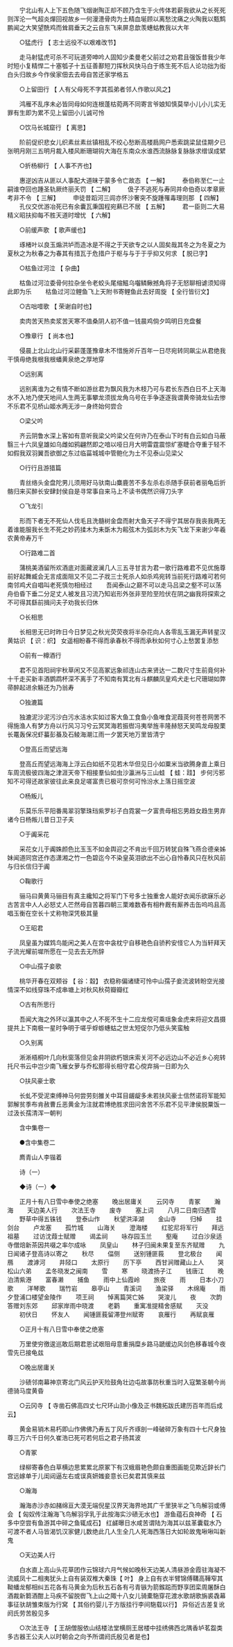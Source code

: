 <!-- { "loadSidebar": true } -->
　　宁北山有人上下五色随飞烟谢陶正却不顾乃含生于火传体若薪我欲从之长死死则浑沦一气超炎燀回视故乡一何漫漶骨肉为土精血埏顾以离愁沈痛之火陶我以甄鹪鹏闻之大笑望酰鸡而耸肩垂天之云自东飞来屏息歆羡蟪蛄教我以大年 

　　○猛虎行 【 志士远役不以艰难改节】 

　　走马射猛虎可杀不可玩道旁呻吟人固知少柔曼老父前过之劝君且强饭昔我少年时短小复精悍二十塞瓠子十五征善鄯短刀挥秋风快马白于练生死不后人论功拙为衒白头归故乡今作侯家佃去去毋自苦还家学格五 

　　○上留田行 【 人有父母死不字其孤弟者邻人作歌以风之】 

　　鸿雁不乱序未必皆同母如何连根蓬枯菀两不同寄言爷娘知慎莫举小儿小儿实无罪有生即为累不见上留田小儿诚可怜 

　　○饮马长城窟行 【 离思】 

　　阶前促织悲女儿织素丝素丝镇相乱不绞心愁断高楼扃网户悉索跳梁鼠佳期夕已张明月刚三五明月裁入楼风断珊瑚钩大海在东南众水谁西流脉脉复脉脉求缯误成繴 

　　○折杨柳行 【 人事不齐也】 

　　惠逆凶吉从匪以人事配大道昧于蒙多令亡故态 【 一解】 
　　泰伯称至仁一止嗣谁夺回也踵圣轨厥终丽夭罚 【 二解】 
　　伋子不逃死与寿同并命伯奇以孝章厥考非不令 【 三解】 
　　申徒昔蹈河三闾亦怀沙奢突不旋踵罹毒理则那 【 四解】 
　　孔仪交优游冶死已有余囊瓦秉国程宛爇已不居 【 五解】 
　　君一臣则二大易精义昭扶抑每不胜天道时增忧 【 六解】 

　　○前缓声歌 【 歌声缓也】 

　　琢楮叶以良玉煽洪垆而造冰是不得之于天欲专之以人固矣哉其冬之为冬夏之为夏秋之为秋春之为春其有措瓦于危措户于枢与与于于乎抑又何求 【 脱已字】 

　　○枯鱼过河泣 【 杂曲】 

　　枯鱼过河泣委骨何拉杂坐令老蛟头尾缩鰦乌囓鳞鳅撼角将子无怒聊相谑须知得此即为乐 
　　枯鱼过河泣鲤鱼飞上天附书寄鲤鱼此去好周旋 【 全行皆衍文】 

　　○古咄唶歌 【 荣谢自时也】 

　　卖肉苦天热卖浆苦天寒不值桑阴人初不值一钱晨鸡倘夕鸣明日充盘餐 

　　○豫章行 【 尚本也】 

　　侵晨上北山北山行采薪蓬蓬豫章木不惜施斧斤百年一日尽宛转同飙尘从君绝我干慎毋绝我根我根蟠黄泉绝之厚地穿 

　　○远别离 

　　远别离谁为之有情不断如游丝君为飘风我为木枝乃可与君长东西白日不上天海水不入地乃使天地间人生两无事攀龙须拔龙角乌号在手争逐逐我谓黄帝骑龙仙去惨不乐君不见桥山姬水两无涉一身终始何尝合 

　　○梁父吟 

　　齐云阴鲁水深上客如有意听我梁父吟梁父在何许乃在泰山下时有白云如白马蔽翳三十六凤皇雄如乌雌如鸦翩然即之喑以哑日月大明雷霆震惊纩塞睫合夺重于轻不如假我双羽翼吾欲御之东过临菑城城中管鲍化为土不见泰山见梁父 

　　○行行且游猎篇 

　　青丝络头金盘陀男儿须用好马驮南山麋鹿苦不多左杀右杀随手获前者丽龟后折骼归来买醉长安肆封侯自是寻常事自来马上不读书偶然识得刀头字 

　　○飞龙引 

　　形而下者无不死仙人伐毛且洗髓树金盘而射大鱼天子不得宁其居存我丧我两无着谁能服我长生不死之妙药揉木为耒斲木为耜弦木为弧剡木为矢飞龙下来谢少年羲农黄帝寿万千 

　　○行路难二首 

　　蒲桃美酒留所欢酒底对面藏波澜几人三五寻甘言为君一歌行路难君不见优施尊前好起舞臧会无言成面阻又不见二子戕三士死杀人如杀鸡宛转当前死行路难可若何南邻鸡犬自唱叫老死慎勿相经过 
　　吾闻泰山之巅不可以走马吕梁之壑不可以荡舟伯昏下垂二分足丈人被发且习流乃知岩形外张非至险至险伏在阴之幽我将探索之不可得其繇前揖问夫子劝我长归休 

　　○长相思 

　　长相思无已时昨日今日梦见之秋光荧荧夜将半杂花向人各零乱玉漏无声转星汉黄姑识 【 识：织】 女遥相盼春不得而承春秋不得而承秋如何寸心上愁罢复添愁 

　　○前有一樽酒行 

　　君不见首阳祠宇秋草闲又不见高冢远象祁连山古来贤达一二数尺寸生前竟何补十千走买新丰酒鹦鹉杯深不离手了不知南有箕北有斗麒麟凤皇鸡犬走七尺珊瑚如弊帚醉起进余觞还为乃翁寿 

　　○独漉篇 

　　独漉泥沙泥污沙白污水洁水实如过客大鱼工食鱼小鱼唯食泥葭菼何苍苍网罟不得施渔人有梦方舟以行风习习兮云冥冥海若振辔冯夷举旌丰隆赫怒天吴鸣龙母股栗长鼍轰保况虾蟇彭蜝及石鲮海潮江雨一夕罢天地万里皆清宁 

　　○登高丘而望远海 

　　登高丘而望远海海上浮云白如纸不见若木华但见日小如粟米当欲腾身直上乘日车周流极彼四海之津涯天帝下相接羣仙如虫沙瀛洲与三山蛙 【 蛙：跬】 步何污邪知不可得还故家彼往此来良足嗟富贵已极可奈何可怜汾水上落日摇空波 

　　○杨叛儿 

　　乐莫乐乐平阳番禺翠羽擎珠珰紫罗衫子白霓裳一夕富贵毋相忘男趋女趋生男弃诸今日杨叛儿昔日卫子夫 

　　○于阗采花 

　　采花女儿于阗姝颜色比玉玉不如金舆迎之不肯出千回万转犹自殊飞燕合德亲姊妹闻道同宫还作态潇湘之竹一色碧迄今不染皇英泪欲出不出心自怜春风只在秋风前与归长信归于阗 

　　○鞠歌行 

　　骊马曰黄黄马骊目有真主纔知之将军门下号多士独重舍人能好衣闻乐欲寐乐必古苦言中人人必怒丈人芒然毋自苦暮四朝三栗难数舂有相杵厩有厮养击缶呜呜且高唱玉衡在空长十丈称物深凭极其量 

　　○王昭君 

　　凤皇虽为媒鸩鸟能闲之美人在宫中衾枕宁自移艳色自骄矜安怪它人为当轩拜天子流光耀前墀所愿在一见去去无所辞 

　　○中山孺子妾歌 

　　桃华开春在双颊谷 【 谷：縠】 衣稳称偏诸緁可怜中山孺子妾流波转盼空光接情深不如线穿珠不成串塘上对秋风秋荷瓣瓣红 

　　○古有所思行 

　　吾闻大海之外环以瀛其中之人不死不生十二应龙傥可乘瑶象金虎来将迎文昌摄提共上下南极一星时争明于嗟乎蜉蝣蟪蛄之世太短促尔乃低头笑蛮触 

　　○久别离 

　　淅淅梧桐叶几向秋窗落但见金井阴欲朽银床索关河不必远边山不必近乡心宛转托尺书云中岂少南飞雁女萝与乔松那得长相守君心傥弃捐一日即为久 

　　○扶风豪士歌 

　　长虬不受泥束缚神马何尝劳刻雒关中耳目龌龊多未若扶风豪士信然诺将军能知郭解贫季布肯赦曹丘恶黄金为注就君博绝胜求田问舍苦不乐君不见平津侯脱粟饭一过汲长孺清浑一朝判 

　　含中集卷一 

　　●含中集卷二 

　　廌青山人李锴着 

　　诗（一） 

　　◆诗（一）◆ 

　　正月十有八日雪中奉使之绝塞 
　　晚出居庸关 
　　云冈寺 
　　青冢 
　　瀚海 
　　天边美人行 
　　次法王寺 
　　废寺 
　　塞上词 
　　八月二日南归遇雪 
　　野草中得五铢钱 
　　登泰山作 
　　秋望洪泽湖 
　　金山寺 
　　归棹 
　　挂剑台 
　　卢龙塞 
　　孤竹城 
　　山海关 
　　澄海楼 
　　红驼尼将军行 
　　拜远祖墓 
　　过访沈葭士赋赠 
　　谒孟祠 
　　咏存园玉兰 
　　壑庵 
　　过白沙泉适寺僧焙新茶因共啜之率尔成咏 
　　凤皇山 
　　林子归闽未果复至东齐赋赠 
　　九日闻诸子登高诗以寄之 
　　秋尽 
　　偪侧 
　　送别锺匪莪 
　　登北极台 
　　闻鴈 
　　渡滹河 
　　井陉口 
　　太原行 
　　历下亭 
　　西甘涧赠藏山上人 
　　哭松山六弟 
　　孟冬晓发之闽南 
　　雪 
　　寒 
　　晓渡扬子江 
　　钱唐江 
　　晚泊清紫港 
　　富春濑 
　　捕鱼 
　　雨中上仙霞岭 
　　旅夜 
　　雨 
　　日本小刀歌 
　　洋琴歌 
　　瑞竹岩 
　　皋亭山 
　　青溪词 
　　渔梁驿 
　　木绵庵 
　　雨夕登浦口楼望金陵作 
　　项王祠 
　　悼离篇哭亡姊 
　　哭浚儿 
　　夜 
　　次韵答赠刘东郊 
　　邱家岸雨中晓渡 
　　老鹳 
　　重寓准提精舍感赋 
　　灭没 
　　初伏日 
　　怀友人 
　　闻锺匪莪留滞登州赋寄 
　　哀雁行 
　　再赋哀雁 

　　○正月十有八日雪中奉使之绝塞 

　　万里使穷徼逡巡敢后期君恩试艰阻母意重捐糜乡路马蹏缓边风剑色移春城今夜雪先已接龟兹 

　　○晚出居庸关 

　　沙碛邻南幕神京寄北门风云护天险鼓角壮边屯故事防秋重当时入寇繁圣朝今尚德骑马度黄昏 

　　○云冈寺 【 寺凿石佛高四丈七尺环山泐小像及正书魏拓跋氏建历百年而后成云】 

　　黄金易销木易朽即山作佛佛乃寿五丁风斤齐琢剖一峰破碎万象有四十七尺身独尊三万六千日何久崔浩已死可若何后之君子扬其波 

　　○青冢 

　　绿柳寄春色白草横边思累累北原冢下有汉蛾眉艳色颇自重图画能见欺近辞长门宫远嫁单于儿闺闼逼左右或误真妍媸妾意长已矣君其慎来兹 

　　○瀚海 

　　瀚海赤沙赤如赭绵亘大漠无端倪星汉界天海界地其广千里狭半之飞鸟解羽或傅会 【 匈奴传注瀚海飞鸟解羽孚乳于此按海实沙碛无水也】 游鱼蕴石良神奇 【 石多中空尝有鱼游其中碎之鱼辄成石】 红鹾曝日水咸苦谓陆为海其以兹革囊载水乃可渡不者人马皆渴饥汉家健儿数绝此几人生全几人死海西落日大如轮故鬼啾啾叫新鬼 

　　○天边美人行 

　　白水直上高山头花草团作云锦球六月气候如晚秋天边美人清昼游金霞驻海凝不流威凤十二相夷犹头上自有装双椎大秦珠【 叶】 身上自有衣半臂锦傅鞲高鞾窄其靿蟠龙郁相纠五花各有马黄金为后秋五石各有弓青镞为箭鍭跽而野享团栾周屠酥白酒裁新篘酒酣上马疾不留脱辔飞上山之陬十八女儿骑橐駞穿花渡水歌胡歌旃裘毳幕事征驮胡雏束版为行窝 【 其俗约婴儿于方版挂行李间駞载以行】 异俗近古差复讹阏氏劳苦殷见多 

　　○次法王寺 【 王胡僧服依山结楼法堂横厕王居楼中挂绣佛西北隅香垆茗盌类多古器王公夫人以时朝会之向予所谓阏氏殷见者是也】 

